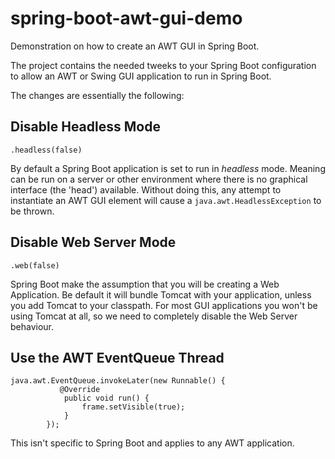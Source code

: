 # spring-boot-awt-gui-demo
Demonstration on how to create an AWT GUI in Spring Boot.

The project contains the needed tweeks to your Spring Boot configuration to allow an AWT or Swing GUI application to 
run in Spring Boot.

The changes are essentially the following:

## Disable Headless Mode

`.headless(false)`

By default a Spring Boot application is set to run in *headless* mode. Meaning can be run on a server or other environment where there is no graphical interface (the 'head') available. Without doing this, any attempt to instantiate an AWT GUI element will cause a `java.awt.HeadlessException` to be thrown.

## Disable Web Server Mode

`.web(false)`

Spring Boot make the assumption that you will be creating a Web Application. Be default it will bundle Tomcat with your application, unless you add Tomcat to your classpath. For most GUI applications you won't be using Tomcat at all, so we need to completely disable the Web Server behaviour.

## Use the AWT EventQueue Thread

    java.awt.EventQueue.invokeLater(new Runnable() {
               @Override
                public void run() {
                    frame.setVisible(true);
                }
            });

This isn't specific to Spring Boot and applies to any AWT application.
